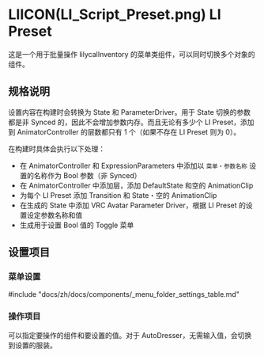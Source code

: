 # LIICON(LI_Script_Preset.png) LI Preset

这是一个用于批量操作 lilycalInventory 的菜单类组件，可以同时切换多个对象的组件。

## 规格说明

设置内容在构建时会转换为 State 和 ParameterDriver。用于 State 切换的参数都是非 Synced 的，因此不会增加参数内存。而且无论有多少个 LI Preset，添加到 AnimatorController 的层数都只有 1 个（如果不存在 LI Preset 则为 0）。

在构建时具体会执行以下处理：

- 在 AnimatorController 和 ExpressionParameters 中添加以 `菜单・参数名称` 设置的名称作为 Bool 参数（非 Synced）
- 在 AnimatorController 中添加层，添加 DefaultState 和空的 AnimationClip
- 为每个 LI Preset 添加 Transition 和 State・空的 AnimationClip
- 在生成的 State 中添加 VRC Avatar Parameter Driver，根据 LI Preset 的设置设定参数名称和值
- 生成用于设置 Bool 值的 Toggle 菜单

## 设置项目

### 菜单设置

#include "docs/zh/docs/components/_menu_folder_settings_table.md"

### 操作项目

可以指定要操作的组件和要设置的值。对于 AutoDresser，无需输入值，会切换到设置的服装。 
